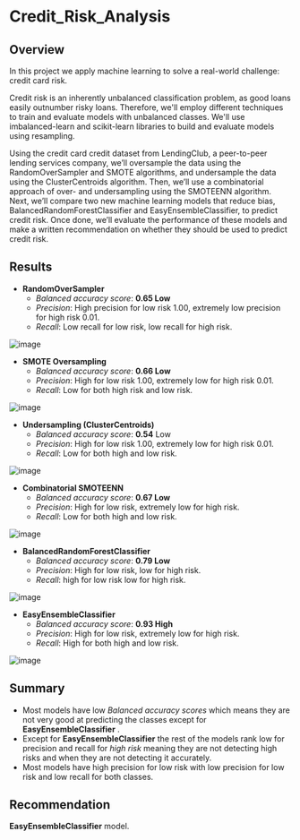 # Credit_Risk_Analysis

## Overview 

In this project we  apply machine learning to solve a real-world challenge: credit card risk.

Credit risk is an inherently unbalanced classification problem, as good loans easily outnumber risky loans. Therefore, we'll employ different techniques to train and evaluate models with unbalanced classes. We'll use imbalanced-learn and scikit-learn libraries to build and evaluate models using resampling.

Using the credit card credit dataset from LendingClub, a peer-to-peer lending services company, we’ll oversample the data using the RandomOverSampler and SMOTE algorithms, and undersample the data using the ClusterCentroids algorithm. Then, we’ll use a combinatorial approach of over- and undersampling using the SMOTEENN algorithm. Next, we’ll compare two new machine learning models that reduce bias, BalancedRandomForestClassifier and EasyEnsembleClassifier, to predict credit risk. Once  done, we’ll evaluate the performance of these models and make a written recommendation on whether they should be used to predict credit risk.

## Results

- **RandomOverSampler**
   - *Balanced accuracy score*: **0.65 Low**
  - *Precision*: High precision for low risk 1.00, extremely low precision for high risk 0.01.
  - *Recall*: Low recall for low risk, low recall for high risk.
   
![image](https://user-images.githubusercontent.com/104289098/187091507-208f3234-a087-4b69-8ab2-9bd63284339b.png)


- **SMOTE Oversampling**
  - *Balanced accuracy score*: **0.66 Low**
  - *Precision*: High for low risk 1.00, extremely low for high risk 0.01.
  - *Recall*: Low for both high risk and low risk.
  
![image](https://user-images.githubusercontent.com/104289098/187091583-619ad4fd-00d9-4e78-8f6d-ca00a3fcb9ac.png)


- **Undersampling (ClusterCentroids)**
  - *Balanced accuracy score*: **0.54** Low
  - *Precision*: High for low risk 1.00, extremely low for high risk 0.01.
  - *Recall*: Low for both high and low risk.

![image](https://user-images.githubusercontent.com/104289098/187091611-9a64f122-ab82-4e92-a0f8-12c6212350cc.png)


- **Combinatorial SMOTEENN**
  - *Balanced accuracy score*: **0.67 Low**
  - *Precision*: High for low risk, extremely low for high risk.
  - *Recall*: Low for both high and low risk.
   
![image](https://user-images.githubusercontent.com/104289098/187091639-2ae6627e-56e4-45ab-ad3d-3e7d6bc6756f.png)


- **BalancedRandomForestClassifier**
  - *Balanced accuracy score*: **0.79 Low**
  - *Precision*: High for low risk, low for high risk.
  - *Recall*: high for low risk low for high risk.

![image](https://user-images.githubusercontent.com/104289098/187091669-0afc88b1-db3c-46e6-970c-1220f0734229.png)


- **EasyEnsembleClassifier**
  - *Balanced accuracy score*: **0.93 High**
  - *Precision*: High for low risk, extremely low for high risk.
  - *Recall*: High for both high and low risk.
  
![image](https://user-images.githubusercontent.com/104289098/187091696-a61fc28e-8611-409f-81f8-85d62df4490a.png)


## Summary 
- Most models have low *Balanced accuracy scores* which means they are not very good at predicting the classes except for **EasyEnsembleClassifier** .
- Except for **EasyEnsembleClassifier** the rest of the models rank low for precision and recall for *high risk* meaning they are not detecting high risks and when they are not detecting it accurately.
- Most models have high precision for low risk with low precision for low risk and low recall for both classes.

## Recommendation
**EasyEnsembleClassifier** model.
